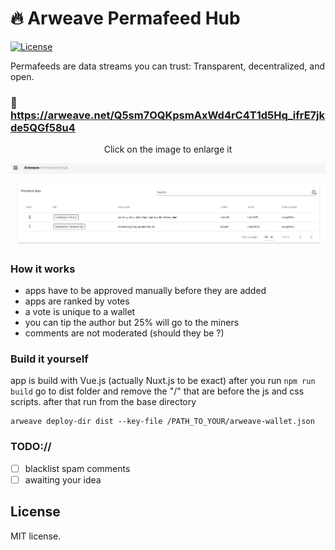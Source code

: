 # :fire: Arweave Permafeed Hub

[![License](http://img.shields.io/badge/license-MIT-blue.svg)](https://github.com/AndreiD/arweave-permafeed-web/blob/master/LICENSE)

Permafeeds are data streams you can trust: Transparent, decentralized, and open.

### :monkey: <a href="https://arweave.net/Q5sm7OQKpsmAxWd4rC4T1d5Hq_ifrE7jkde5QGf58u4">https://arweave.net/Q5sm7OQKpsmAxWd4rC4T1d5Hq_ifrE7jkde5QGf58u4</a>

<p align="center">
  <p align="center">Click on the image to enlarge it</p>
   <img alt="how it looks" width="auto" src="https://raw.githubusercontent.com/AndreiD/arweave-permafeed-web/master/assets/example.png">
 </p>

### How it works

- apps have to be approved manually before they are added
- apps are ranked by votes
- a vote is unique to a wallet
- you can tip the author but 25% will go to the miners
- comments are not moderated (should they be ?)

### Build it yourself

app is build with Vue.js (actually Nuxt.js to be exact)
after you run `npm run build` go to dist folder and remove the "/" that are before the js and css scripts.
after that run from the base directory

```
arweave deploy-dir dist --key-file /PATH_TO_YOUR/arweave-wallet.json
```

### TODO://

- [ ] blacklist spam comments
- [ ] awaiting your idea

## License

MIT license.

